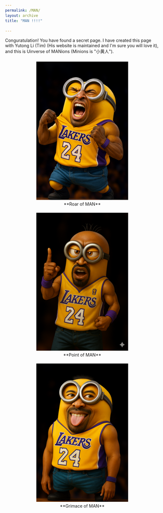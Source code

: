 ```yaml
---
permalink: /MAN/
layout: archive
title: "MAN !!!!"

---
```



Conguratulation! You have found a secret page. I have created this page with Yutong Li (Tim) (His website is maintained and I'm sure you will love it), and this is Uinverse of MANions (Minions is "小黄人").


<div style="text-align: center;">
  <figure style="display:inline-block; margin:10px; text-align:center;">
    <img src="/images/MAN/man_1.png" alt="Roar of MAN" style="width:300px; display:block; margin:auto;"/>
    <figcaption style="margin-top:5px;">**Roar of MAN**</figcaption>
  </figure>

  <figure style="display:inline-block; margin:10px; text-align:center;">
    <img src="/images/MAN/man_2.png" alt="Point of MAN" style="width:300px; display:block; margin:auto;"/>
    <figcaption style="margin-top:5px;">**Point of MAN**</figcaption>
  </figure>

  <figure style="display:inline-block; margin:10px; text-align:center;">
    <img src="/images/MAN/man_3.png" alt="Grimace of MAN" style="width:300px; display:block; margin:auto;"/>
    <figcaption style="margin-top:5px;">**Grimace of MAN**</figcaption>
  </figure>
</div>










